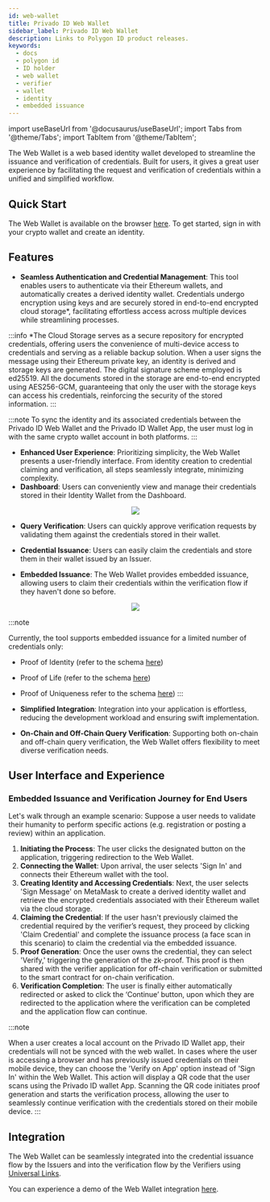 ```yaml
---
id: web-wallet
title: Privado ID Web Wallet
sidebar_label: Privado ID Web Wallet
description: Links to Polygon ID product releases.
keywords:
  - docs
  - polygon id
  - ID holder
  - web wallet
  - verifier
  - wallet
  - identity
  - embedded issuance
---
```


import useBaseUrl from '@docusaurus/useBaseUrl';
import Tabs from '@theme/Tabs';
import TabItem from '@theme/TabItem';

The Web Wallet is a web based identity wallet developed to streamline the issuance and verification of credentials. Built for users, it gives a great user experience by facilitating the request and verification of credentials within a unified and simplified workflow.

## Quick Start
The Web Wallet is available on the browser [here](https://wallet.privado.id/). To get started, sign in with your crypto wallet and create an identity.

## Features

- **Seamless Authentication and Credential Management**: This tool enables users to authenticate via their Ethereum wallets, and automatically creates a derived identity wallet. Credentials undergo encryption using keys and are securely stored in end-to-end encrypted cloud storage\*, facilitating effortless access across multiple devices while streamlining processes.

:::info
\*The Cloud Storage serves as a secure repository for encrypted credentials, offering users the convenience of multi-device access to credentials and serving as a reliable backup solution. When a user signs the message using their Ethereum private key, an identity is derived and storage keys are generated. The digital signature scheme employed is ed25519. All the documents stored in the storage are end-to-end encrypted using AES256-GCM, guaranteeing that only the user with the storage keys can access his credentials, reinforcing the security of the stored information.
:::

:::note
To sync the identity and its associated credentials between the Privado ID Web Wallet and the Privado ID Wallet App, the user must log in with the same crypto wallet account in both platforms.
:::

- **Enhanced User Experience**: Prioritizing simplicity, the Web Wallet presents a user-friendly interface. From identity creation to credential claiming and verification, all steps seamlessly integrate, minimizing complexity.
- **Dashboard**: Users can conveniently view and manage their credentials stored in their Identity Wallet from the Dashboard.

<div align="center">
    <img src={useBaseUrl("../img/web-wallet-1.png")}></img>
</div>

- **Query Verification**: Users can quickly approve verification requests by validating them against the credentials stored in their wallet. 
- **Credential Issuance**: Users can easily claim the credentials and store them in their wallet issued by an Issuer.

- **Embedded Issuance**: The Web Wallet provides embedded issuance, allowing users to claim their credentials within the verification flow if they haven't done so before.

<div align="center">
    <img src={useBaseUrl("../img/web-wallet-2.png")}></img>
</div>

:::note

Currently, the tool supports embedded issuance for a limited number of credentials only:

- Proof of Identity (refer to the schema <ins>[here](https://github.com/anima-protocol/claims-polygonid/blob/main/schemas/json-ld/poi-v1.json-ld)</ins>)
- Proof of Life (refer to the schema <ins>[here](https://github.com/anima-protocol/claims-polygonid/blob/main/schemas/json-ld/pol-v1.json-ld)</ins>)
- Proof of Uniqueness refer to the schema <ins>[here](https://github.com/anima-protocol/claims-polygonid/blob/main/schemas/json-ld/pou-v1.json-ld)</ins>)
:::

- **Simplified Integration**: Integration into your application is effortless, reducing the development workload and ensuring swift implementation.
- **On-Chain and Off-Chain Query Verification**: Supporting both on-chain and off-chain query verification, the Web Wallet offers flexibility to meet diverse verification needs.


## User Interface and Experience

### Embedded Issuance and Verification Journey for End Users

Let's walk through an example scenario: Suppose a user needs to validate their humanity to perform specific actions (e.g. registration or posting a review) within an application.

1. **Initiating the Process**: The user clicks the designated button on the application, triggering redirection to the Web Wallet.
2. **Connecting the Wallet**: Upon arrival, the user selects 'Sign In' and connects their Ethereum wallet with the tool.
3. **Creating Identity and Accessing Credentials**: Next, the user selects 'Sign Message' on MetaMask to create a derived identity wallet and retrieve the encrypted credentials associated with their Ethereum wallet via the cloud storage.
4. **Claiming the Credential**: If the user hasn't previously claimed the credential required by the verifier’s request, they proceed by clicking 'Claim Credential' and complete the issuance process (a face scan in this scenario) to claim the credential via the embedded issuance.
5. **Proof Generation**: Once the user owns the credential, they can select 'Verify,' triggering the generation of the zk-proof. This proof is then shared with the verifier application for off-chain verification or submitted to the smart contract for on-chain verification.
6. **Verification Completion**: The user is finally either automatically redirected or asked to click the ‘Continue’ button, upon which they are redirected to the application where the verification can be completed and the application flow can continue.


:::note

When a user creates a local account on the Privado ID Wallet app, their credentials will not be synced with the web wallet. In cases where the user is accessing a browser and has previously issued credentials on their mobile device, they can choose the 'Verify on App' option instead of 'Sign In' within the Web Wallet. This action will display a QR code that the user scans using the Privado ID wallet App. Scanning the QR code initiates proof generation and starts the verification process, allowing the user to seamlessly continue verification with the credentials stored on their mobile device.
:::

## Integration 

The Web Wallet can be seamlessly integrated into the credential issuance flow by the Issuers and into the verification flow by the Verifiers using [Universal Links](./universal-links.md).

You can experience a demo of the Web Wallet integration [here](https://web-wallet-demo.privado.id/).






